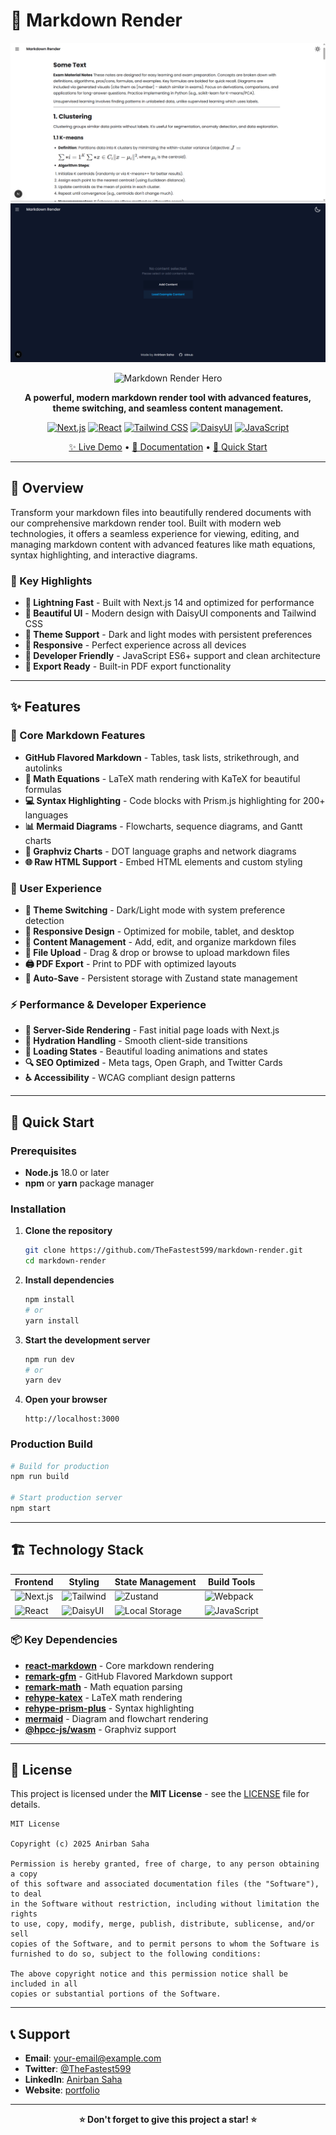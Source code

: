 # 📝 Markdown Render

<div align="center">

![Markdown Render Hero](/screenshots/screenshot2.png)
![Markdown Render Hero](/screenshots/screenshot1.png)

![Markdown Render Hero](https://img.shields.io/badge/Markdown-Render-blue?style=for-the-badge&logo=markdown&logoColor=white)

**A powerful, modern markdown render tool with advanced features, theme switching, and seamless content management.**

[![Next.js](https://img.shields.io/badge/Next.js-14.0-black?style=flat-square&logo=next.js)](https://nextjs.org/)
[![React](https://img.shields.io/badge/React-18.0-blue?style=flat-square&logo=react)](https://reactjs.org/)
[![Tailwind CSS](https://img.shields.io/badge/Tailwind-3.0-38B2AC?style=flat-square&logo=tailwind-css)](https://tailwindcss.com/)
[![DaisyUI](https://img.shields.io/badge/DaisyUI-4.0-5A0EF8?style=flat-square&logo=daisyui)](https://daisyui.com/)
[![JavaScript](https://img.shields.io/badge/JavaScript-ES6+-yellow?style=flat-square&logo=javascript)](https://developer.mozilla.org/en-US/docs/Web/JavaScript)

[✨ Live Demo](https://markdownrender.vercel.app) • [📖 Documentation](#-features) • [🚀 Quick Start](#-quick-start)

</div>

---

## 🌟 Overview

Transform your markdown files into beautifully rendered documents with our comprehensive markdown render tool. Built with modern web technologies, it offers a seamless experience for viewing, editing, and managing markdown content with advanced features like math equations, syntax highlighting, and interactive diagrams.

### 🎯 Key Highlights

- **🚀 Lightning Fast** - Built with Next.js 14 and optimized for performance
- **🎨 Beautiful UI** - Modern design with DaisyUI components and Tailwind CSS
- **🌙 Theme Support** - Dark and light modes with persistent preferences
- **📱 Responsive** - Perfect experience across all devices
- **🔧 Developer Friendly** - JavaScript ES6+ support and clean architecture
- **📄 Export Ready** - Built-in PDF export functionality

---

## ✨ Features

### 🎯 Core Markdown Features

- **GitHub Flavored Markdown** - Tables, task lists, strikethrough, and autolinks
- **📐 Math Equations** - LaTeX math rendering with KaTeX for beautiful formulas
- **💻 Syntax Highlighting** - Code blocks with Prism.js highlighting for 200+ languages
- **📊 Mermaid Diagrams** - Flowcharts, sequence diagrams, and Gantt charts
- **🔗 Graphviz Charts** - DOT language graphs and network diagrams
- **🌐 Raw HTML Support** - Embed HTML elements and custom styling

### 🎨 User Experience

- **🌙 Theme Switching** - Dark/Light mode with system preference detection
- **📱 Responsive Design** - Optimized for mobile, tablet, and desktop
- **🎯 Content Management** - Add, edit, and organize markdown files
- **📂 File Upload** - Drag & drop or browse to upload markdown files
- **🖨️ PDF Export** - Print to PDF with optimized layouts
- **💾 Auto-Save** - Persistent storage with Zustand state management

### ⚡ Performance & Developer Experience

- **🚀 Server-Side Rendering** - Fast initial page loads with Next.js
- **🔄 Hydration Handling** - Smooth client-side transitions
- **🎪 Loading States** - Beautiful loading animations and states
- **🔍 SEO Optimized** - Meta tags, Open Graph, and Twitter Cards
- **♿ Accessibility** - WCAG compliant design patterns

---

## 🚀 Quick Start

### Prerequisites

- **Node.js** 18.0 or later
- **npm** or **yarn** package manager

### Installation

1. **Clone the repository**

   ```bash
   git clone https://github.com/TheFastest599/markdown-render.git
   cd markdown-render
   ```

2. **Install dependencies**

   ```bash
   npm install
   # or
   yarn install
   ```

3. **Start the development server**

   ```bash
   npm run dev
   # or
   yarn dev
   ```

4. **Open your browser**
   ```
   http://localhost:3000
   ```

### Production Build

```bash
# Build for production
npm run build

# Start production server
npm start
```

---

## 🏗️ Technology Stack

<div align="center">

| Frontend                                                                              | Styling                                                                                       | State Management                                                                     | Build Tools                                                                                     |
| ------------------------------------------------------------------------------------- | --------------------------------------------------------------------------------------------- | ------------------------------------------------------------------------------------ | ----------------------------------------------------------------------------------------------- |
| ![Next.js](https://img.shields.io/badge/Next.js-black?style=flat-square&logo=next.js) | ![Tailwind](https://img.shields.io/badge/Tailwind-38B2AC?style=flat-square&logo=tailwind-css) | ![Zustand](https://img.shields.io/badge/Zustand-orange?style=flat-square)            | ![Webpack](https://img.shields.io/badge/Webpack-blue?style=flat-square&logo=webpack)            |
| ![React](https://img.shields.io/badge/React-blue?style=flat-square&logo=react)        | ![DaisyUI](https://img.shields.io/badge/DaisyUI-5A0EF8?style=flat-square)                     | ![Local Storage](https://img.shields.io/badge/LocalStorage-yellow?style=flat-square) | ![JavaScript](https://img.shields.io/badge/JavaScript-F7DF1E?style=flat-square&logo=javascript) |

</div>

### 📦 Key Dependencies

- **[react-markdown](https://github.com/remarkjs/react-markdown)** - Core markdown rendering
- **[remark-gfm](https://github.com/remarkjs/remark-gfm)** - GitHub Flavored Markdown support
- **[remark-math](https://github.com/remarkjs/remark-math)** - Math equation parsing
- **[rehype-katex](https://github.com/remarkjs/rehype-katex)** - LaTeX math rendering
- **[rehype-prism-plus](https://github.com/timlrx/rehype-prism-plus)** - Syntax highlighting
- **[mermaid](https://mermaid-js.github.io/)** - Diagram and flowchart rendering
- **[@hpcc-js/wasm](https://github.com/hpcc-systems/hpcc-js-wasm)** - Graphviz support

---

## 📄 License

This project is licensed under the **MIT License** - see the [LICENSE](LICENSE) file for details.

```
MIT License

Copyright (c) 2025 Anirban Saha

Permission is hereby granted, free of charge, to any person obtaining a copy
of this software and associated documentation files (the "Software"), to deal
in the Software without restriction, including without limitation the rights
to use, copy, modify, merge, publish, distribute, sublicense, and/or sell
copies of the Software, and to permit persons to whom the Software is
furnished to do so, subject to the following conditions:

The above copyright notice and this permission notice shall be included in all
copies or substantial portions of the Software.
```

---

## 📞 Support

- **Email**: [your-email@example.com](mailto:ribhusaha2003@gmail.com)
- **Twitter**: [@TheFastest599](https://x.com/TheFastest599)
- **LinkedIn**: [Anirban Saha](https://www.linkedin.com/in/anirban-saha-245640256)
- **Website**: [portfolio](https://anirban-saha-portfolio.netlify.app)

---

<div align="center">

**⭐ Don't forget to give this project a star! ⭐**

</div>
